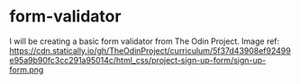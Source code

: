 # form-validator

I will be creating a basic form validator from The Odin Project.
Image ref:
https://cdn.statically.io/gh/TheOdinProject/curriculum/5f37d43908ef92499e95a9b90fc3cc291a95014c/html_css/project-sign-up-form/sign-up-form.png
